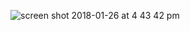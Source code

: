 ![screen shot 2018-01-26 at 4 43 42 pm](https://user-images.githubusercontent.com/32397808/35462527-4a3e7fa6-02ba-11e8-9727-777c756549dc.png)

